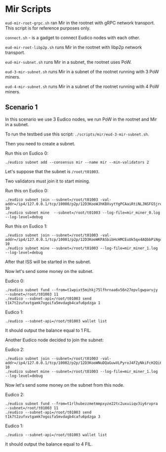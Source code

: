 # Mir Scripts

`eud-mir-root-grpc.sh` ran Mir in the rootnet with gRPC network transport. This script is for reference purposes only.

`connect.sh` - is a gadget to connect Eudico nodes with each other.

`eud-mir-root-libp2p.sh` runs Mir in the rootnet with libp2p network transport.

`eud-mir-subnet.sh` runs Mir in a subnet, the rootnet uses PoW.

`eud-3-mir-subnet.sh` runs Mir in a subnet of the rootnet running with 3 PoW miners.

`eud-4-mir-subnet.sh` runs Mir in a subnet of the rootnet running with 4 PoW miners.

## Scenario 1
In this scenario we use 3 Eudico nodes, we run PoW in the rootnet and Mir in a subnet.

To run the testbed use this script: `./scripts/mir/eud-3-mir-subnet.sh`.

Then you need to create a subnet. 

Run this on Eudico 0:

```
./eudico subnet add --consensus mir --name mir --min-validators 2
```

Let's suppose that the subnet is `/root/t01003`.

Two validators must join it to start mining.

Run this on Eudico 0:
```
./eudico subnet join --subnet=/root/t01003 -val-addr=/ip4/127.0.0.1/tcp/10000/p2p/12D3KooWJhKBXvytYgPCAaiRtiNLJNSFG5jreKDu2jiVpJetzvVJ 10
./eudico subnet mine  --subnet=/root/t01003 --log-file=mir_miner_0.log --log-level=debug
```

Run this on Eudico 1:

```
./eudico subnet join --subnet=/root/t01003 -val-addr=/ip4/127.0.0.1/tcp/10001/p2p/12D3KooWKPASbibHcHMCEuUk5qx4AQbbPiNgot7F4A4VPeEV6srp 10
./eudico subnet mine --subnet=/root/t01003 --log-file=mir_miner_1.log --log-level=debug
```

After that ISS will be started in the subnet.

Now let's send some money on the subnet.

Eudico 0:
```
./eudico subnet fund --from=t1wpixt5mihkj75lfhrnaa6v56n27epvlgwparujy --subnet=/root/t01003 11
./eudico --subnet-api=/root/t01003 send t1k7t2zufxvtgamk7ogoifa5mvdagb4cafu6pdzga 1
```

Eudico 1:
```
./eudico --subnet-api=/root/t01003 wallet list

```
It should output the balance equal to 1 FIL.

Another Eudico node decided to join the subnet:

Eudico 2:
```
./eudico subnet join --subnet=/root/t01003 -val-addr=/ip4/127.0.0.1/tcp/10002/p2p/12D3KooWNuDQaGuwVLPyroJ4FZyNkiFcH2Qi61bNGehK2Mhgq3TK 10
./eudico subnet mine --subnet=/root/t01003 --log-file=mir_miner_1.log --log-level=debug
```

Now let's send some money on the subnet from this node.

Eudico 2:
```
./eudico subnet fund --from=t1rlhubezzmetmmpxyze22tc2uxuiiqv3iy6rvpra --subnet=/root/t01003 11
./eudico --subnet-api=/root/t01003 send t1k7t2zufxvtgamk7ogoifa5mvdagb4cafu6pdzga 3
```

Eudico 1:
```
./eudico --subnet-api=/root/t01003 wallet list

```

It should output the balance equal to 4 FIL.